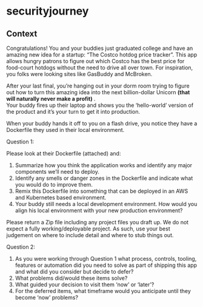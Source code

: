 # securityjourney

## Context

Congratulations! You and your buddies just graduated college and have an amazing new idea for a startup: “The Costco hotdog price tracker”.  This app allows hungry patrons to figure out which Costco has the best price for food-court hotdogs without the need to drive all over town.  For inspiration, you folks were looking sites like GasBuddy and McBroken.
 
After your last final, you’re hanging out in your dorm room trying to figure out how to turn this amazing idea into the next billion-dollar Unicorn **(that will naturally never make a profit)** .     
Your buddy fires up their laptop and shows you the ‘hello-world’ version of the product and it’s your turn to get it into production.
 
When your buddy hands it off to you on a flash drive, you notice they have a Dockerfile they used in their local environment.
 
Question 1:
 
Please look at their Dockerfile  (attached) and:
1.	Summarize how you think the application works and identify any major components we’ll need to deploy.  
2.	Identify any smells or danger zones in the Dockerfile and indicate what you would do to improve them. 
3.	Remix this Dockerfile into something that can be deployed in an AWS and Kubernetes based environment. 
4.	Your buddy still needs a local development environment.  How would you align his local environment with your new production environment? 
 
Please return a Zip file including any project files you draft up.  We do not expect a fully working/deployable project.  As such, use your best judgement on where to include detail and where to stub things out.  
 
Question 2: 
 
1.	As you were working through Question 1 what process, controls, tooling, features or automation did you need to solve as part of shipping this app and what did you consider but decide to defer?
2.	What problems did/would these items solve?
3.	What guided your decision to visit them ‘now’ or ‘later’? 
4.	For the deferred items, what timeframe would you anticipate until they become ‘now’ problems? 
